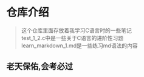 # 仓库介绍  
>这个仓库里面存放着我学习C语言时的一些笔记  
>test_1_2.c中是一些关于C语言的进阶性习题  
>learn_markdown_1.md是一些练习md语法的内容  

## 老天保佑,会考必过
